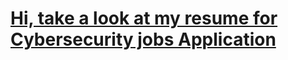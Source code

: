 <h1> <a href="https://github.com/axlfranklin/resume/blob/main/Axel%20Franklin%20Resume.pdf"> Hi, take a look at my resume for Cybersecurity jobs Application</h1></a>


